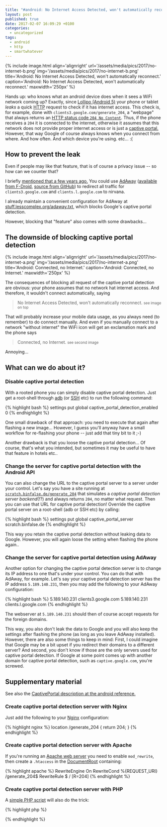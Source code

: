 ```yaml
---
title: "#android: No Internet Access Detected, won't automatically reconnect -aka- Connected, no Internet."
layout: post
published: true
date: 2017-02-07 16:09:29 +0100
categories:
  - uncategorized
tags:
  - android
  - http
  - smartwhatever
---
```



{% include image.html align='alignright' url='/assets/media/pics/2017/no-internet-b.png' img='/assets/media/pics/2017/no-internet-b.png' title='Android: No Internet Access Detected, won\'t automatically reconnect.' caption='Android: No Internet Access Detected, won\'t automatically reconnect.' maxwidth='250px' %}

Hands up: who knows what an android device does when it sees a WiFi network coming up?
Exactly, since [Lollipo (Android 5)](https://en.wikipedia.org/wiki/Android_Lollipop) your phone or tablet *leaks* a quick [HTTP](https://en.wikipedia.org/wiki/Hypertext_Transfer_Protocol) request to check if it has internet access.
This check is, for example, done with `clients3.google.com/generate_204`, a "webpage" that always returns an [HTTP status code `204 No Content`](https://en.wikipedia.org/wiki/List_of_HTTP_status_codes#2xx_Success).
Thus, if the phone receives a `204` it is connected to the internet, otherwise it assumes that this network does not provide proper internet access or is just a [captive portal.](https://en.wikipedia.org/wiki/Captive_portal)
However, that way Google of course always knows when you connect from where. And how often. And which device you're using. etc... :(


## How to prevent the leak

Even if people may like that feature,
that is of course a privacy issue -- so how can we counter that?

I briefly [mentioned that a few years ago.](/2015/09/26/adaway/)
You could use [AdAway](http://www.adaway.org/) ([available from F-Droid](https://f-droid.org/repository/browse/?fdid=org.adaway), [source from GitHub](https://github.com/Free-Software-for-Android/AdAway)) to redirect all traffic for `clients3.google.com` and `clients.l.google.com` to nirvana.

I already maintain a convenient configuration for AdAway at [stuff.lesscomplex.org/adaway.txt](https://stuff.lesscomplex.org/adaway.txt), which blocks Google's captive portal detection.

However, blocking that "feature" also comes with some drawbacks...


## The downside of blocking captive portal detection

{% include image.html align='alignright' url='/assets/media/pics/2017/no-internet-a.png' img='/assets/media/pics/2017/no-internet-a.png' title='Android: Connected, no Internet.' caption='Android: Connected, no Internet.' maxwidth='250px' %}

The consequences of blocking all request of the captive portal detection are obvious:
your phone assumes that no network hat internet access.
And therefore, it wouldn't connect automatically, saying

> No Internet Access Detected, won't automatically reconnect.
<small>see image on top</small>


That will probably increase your mobile data usage, as you always need (to remember) to do connect manually.
And even if you manually connect to a network "without internet" the WiFi icon will get an exclamation mark and the phone says

> Connected, no Internet.
<small>see second image</small>

Annoying...



## What can we do about it?

### Disable captive portal detection

With a rooted phone you can simply disable captive portal detection.
Just get a root-shell through [adb](https://developer.android.com/studio/command-line/adb.html) (or [SSH](http://web.archive.org/web/20161224202927/https://wiki.cyanogenmod.org/w/Doc:_sshd) etc) to run the following command:

{% highlight bash %}
settings put global captive_portal_detection_enabled 0
{% endhighlight %}

One small drawback of that approach: you need to execute that again after flashing a new image...
However, I guess you'll anyway have a small workflow for re-flashing your phone -- just add that tiny bit to it ;-)

Another drawback is that you loose the captive portal detection...
Of course, that's what you intended, but sometimes it may be useful to have that feature in hotels etc..


### Change the server for captive portal detection with the Android API

You can also change the URL to the captive portal server to a server under your control.
Let's say you have a site running at [`scratch.binfalse.de/generate_204`](https://scratch.binfalse.de/generate_204) that simulates a *captive portal detection server backend*(!?) and always returns `204`, no matter what request.
Then you can use that URL for captive portal detection!
Override the captive portal server on a root-shell (adb or SSH etc) by calling:

{% highlight bash %}
settings put global captive_portal_server scratch.binfalse.de
{% endhighlight %}

This way you retain the captive portal detection without leaking data to Google.
However, you will again loose the setting when flashing the phone again..


### Change the server for captive portal detection using AdAway

Another option for changing the captive portal detection server is to change its IP address to one that's under your control.
You can do that with AdAway, for example.
Let's say your captive portal detection server has the IP address `5.189.140.231`, then you may add the following to your AdAway configuration:

{% highlight bash %}
5.189.140.231 clients3.google.com
5.189.140.231 clients.l.google.com
{% endhighlight %}

The webserver at `5.189.140.231` should then of course accept requests for the foreign domains.

This way, you also don't leak the data to Google and you will also keep the settings after flashing the phone (as long as you leave AdAway installed).
However, there are also some things to keep in mind:
First, I could imagine that Google may be a bit upset if you redirect their domains to a different server?
And second, you don't know if those are the only servers used for captive portal detection.
If Google at some point comes up with another domain for captive portal detection, such as `captive.google.com`, you're screwed.




## Supplementary material

See also the [CaptivePortal description at the android reference.](https://developer.android.com/reference/android/net/CaptivePortal.html)

### Create captive portal detection server with Nginx

Just add the following to your [Nginx](http://nginx.org/) configuration:

{% highlight nginx %}
location /generate_204 { return 204; }
{% endhighlight %}


### Create captive portal detection server with Apache

If you're running an [Apache web server](https://httpd.apache.org/) you need to enable `mod_rewrite`, then create a `.htaccess` in the [DocumentRoot](https://httpd.apache.org/docs/current/mod/core.html#documentroot) containing:

{% highlight apache %}
<IfModule mod_rewrite.c>
	RewriteEngine On
	RewriteCond %{REQUEST_URI} /generate_204$
	RewriteRule $ / [R=204]
</IfModule>
{% endhighlight %}


### Create captive portal detection server with PHP

A [simple PHP script](http://php.net/manual/en/function.http-response-code.php) will also do the trick:

{% highlight php %}
<?php http_response_code (204); ?>
{% endhighlight %}



